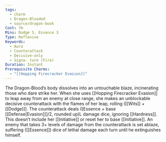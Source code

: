 ```yaml
---
tags:
  - charm
  - Dragon-Blooded
  - source/dragon-book
Cost: 7m
Mins: Dodge 5, Essence 3
Type: Reflexive
Keywords:
  - Aura
  - Counterattack
  - Decisive-only
  - Signa- ture (Fire)
Duration: Instant
Prerequisite Charms:
  - "[[Hopping Firecracker Evasion]]"
---
```

The Dragon-Blood’s body dissolves into an untouchable blaze, incinerating those who dare strike her. When she uses [[Hopping Firecracker Evasion]] to leap away from an enemy at close range, she makes an unblockable decisive counterattack with the flames of her leap, rolling ([[Wits]] + [[Dodge]]). The counterattack deals ([Essence + base [[Defense|Evasion]]]/2, rounded up)L damage dice, ignoring [[Hardness]]. This doesn’t include her [[Initiative]] or reset her to base [[Initiative]]. An enemy that takes 3+ levels of damage from the counterattack is set ablaze, suffering ([[Essence]]) dice of lethal damage each turn until he extinguishes himself.